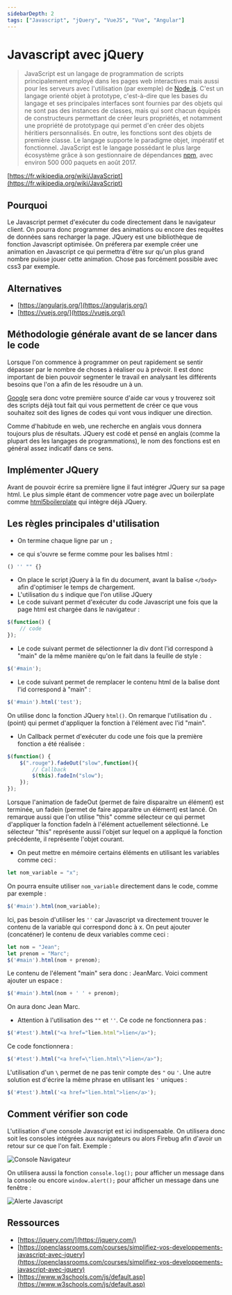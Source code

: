 ```yaml
---
sidebarDepth: 2
tags: ["Javascript", "jQuery", "VueJS", "Vue", "Angular"]
---
```


# Javascript avec jQuery

>JavaScript est un langage de programmation de scripts principalement employé dans les pages web interactives mais aussi pour les serveurs avec l'utilisation (par exemple) de [Node.js](https://nodejs.org/en/). C'est un langage orienté objet à prototype, c'est-à-dire que les bases du langage et ses principales interfaces sont fournies par des objets qui ne sont pas des instances de classes, mais qui sont chacun équipés de constructeurs permettant de créer leurs propriétés, et notamment une propriété de prototypage qui permet d'en créer des objets héritiers personnalisés. En outre, les fonctions sont des objets de première classe. Le langage supporte le paradigme objet, impératif et fonctionnel. JavaScript est le langage possédant le plus large écosystème grâce à son gestionnaire de dépendances [npm](https://www.npmjs.com/), avec environ 500 000 paquets en août 2017.

[https://fr.wikipedia.org/wiki/JavaScript](https://fr.wikipedia.org/wiki/JavaScript)

<TagLinks />

## Pourquoi

Le Javascript permet d'exécuter du code directement dans le navigateur client. On pourra donc programmer des animations ou encore des requêtes de données  sans recharger la page. JQuery est une bibliothèque de fonction Javascript optimisée. On préferera par exemple créer une animation en Javascript ce qui permettra d'être sur qu'un plus grand nombre puisse jouer cette animation. Chose pas forcément possible avec css3 par exemple.

## Alternatives

- [https://angularjs.org/](https://angularjs.org/)
- [https://vuejs.org/](https://vuejs.org/)

## Méthodologie générale avant de se lancer dans le code

Lorsque l'on commence à programmer on peut rapidement se sentir dépasser par le nombre de choses à réaliser ou à prévoir. Il est donc important de bien pouvoir segmenter le travail en analysant les différents besoins que l'on a afin de les résoudre un à un.

[Google](https://www.google.be/) sera donc votre première source d'aide car vous y trouverez soit des scripts déjà tout fait qui vous permettent de créer ce que vous souhaitez soit des lignes de codes qui vont vous indiquer une direction.

Comme d'habitude en web, une recherche en anglais vous donnera toujours plus de résultats. JQuery est codé et pensé en anglais (comme la plupart des les langages de programmations), le nom des fonctions est en général assez indicatif dans ce sens.

## Implémenter JQuery

Avant de pouvoir écrire sa première ligne il faut intégrer JQuery sur sa page html.
Le plus simple étant de commencer votre page avec un boilerplate comme [html5boilerplate](https://html5boilerplate.com/) qui intègre déjà JQuery.

## Les règles principales d'utilisation

- On termine chaque ligne par un `;`

- ce qui s'ouvre se ferme comme pour les balises html :

```js
() '' "" {}
```

- On place le script jQuery à la fin du document, avant la balise `</body>` afin d'optimiser le temps de chargement.
- L'utilisation du `$` indique que l'on utilise JQuery
- Le code suivant permet d'exécuter du code Javascript une fois que la page html est chargée dans le navigateur :

```js
$(function() {
    // code
});
```

- Le code suivant permet de sélectionner la div dont l'id correspond à "main" de la même manière qu'on le fait dans la feuille de style :

```js
$('#main');
```

- Le code suivant permet de remplacer le contenu html de la balise dont l'id correspond à "main" :

```js
$('#main').html('test');
```

On utilise donc la fonction JQuery `html()`. On remarque l'utilisation du `.` (point) qui permet d'appliquer la fonction à l'élément avec l'id "main".

- Un Callback permet d'exécuter du code une fois que la première fonction a été réalisée :

```js
$(function() {
    $(".rouge").fadeOut("slow",function(){
        // Callback
        $(this).fadeIn("slow");
    });
});
```

Lorsque l'animation de fadeOut (permet de faire disparaitre un élément) est terminée, un fadein (permet de faire apparaitre un élément) est lancé.
On remarque aussi que l'on utilise "this" comme sélecteur ce qui permet d'appliquer la fonction fadeIn à l'élément actuellement sélectionné. Le sélecteur "this" représente aussi l'objet sur lequel on a appliqué la fonction précédente, il représente l'objet courant.

- On peut mettre en mémoire certains éléments en utilisant les variables comme ceci :

```js
let nom_variable = "x";
```

On pourra ensuite utiliser `nom_variable` directement dans le code, comme par exemple :

```js
$('#main').html(nom_variable);
```

Ici, pas besoin d'utiliser les `''` car Javascript va directement trouver le contenu de la variable qui correspond donc à x.
On peut ajouter (concaténer) le contenu de deux variables comme ceci :

```js
let nom = "Jean";
let prenom = "Marc";
$('#main').html(nom + prenom);
```

Le contenu de l'élement "main" sera donc : JeanMarc. Voici comment ajouter un espace :

```js
$('#main').html(nom + ' ' + prenom);
```

On aura donc Jean Marc.

- Attention à l'utilisation des `""` et `''`. Ce code ne fonctionnera pas :

```js
$('#test').html("<a href="lien.html">lien</a>");
```

Ce code fonctionnera :

```js
$('#test').html("<a href=\"lien.html\">lien</a>");
```

L'utilisation d'un `\` permet de ne pas tenir compte des `"` ou `'`.
Une autre solution est d'écrire la même phrase en utilisant les `'` uniques :

```js
$('#test').html('<a href="lien.html">lien</a>');
```

## Comment vérifier son code

L'utilisation d'une console Javascript est ici indispensable. On utilisera donc soit les consoles intégrées aux navigateurs ou alors Firebug afin d'avoir un retour sur ce que l'on fait. Exemple :

![Console Navigateur](/images/frontend/10-jquery/console.png)

On utilisera aussi la fonction `console.log();` pour afficher un message dans la console ou encore `window.alert();` pour afficher un message dans une fenêtre :

![Alerte Javascript](/images/frontend/10-jquery/alerte.png)

## Ressources

- [https://jquery.com/](https://jquery.com/)
- [https://openclassrooms.com/courses/simplifiez-vos-developpements-javascript-avec-jquery](https://openclassrooms.com/courses/simplifiez-vos-developpements-javascript-avec-jquery)
- [https://www.w3schools.com/js/default.asp](https://www.w3schools.com/js/default.asp)
